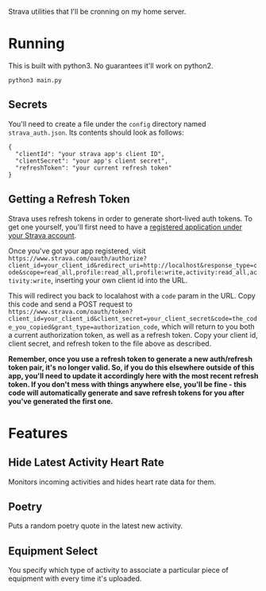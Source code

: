 Strava utilities that I'll be cronning on my home server.

# Running
This is built with python3. No guarantees it'll work on python2.

```
python3 main.py
```

## Secrets
You'll need to create a file under the `config` directory named `strava_auth.json`. Its contents should look as follows:

```
{
  "clientId": "your strava app's client ID",
  "clientSecret": "your app's client secret",
  "refreshToken": "your current refresh token"
}
```

## Getting a Refresh Token
Strava uses refresh tokens in order to generate short-lived auth tokens. To get one yourself, you'll first need to have a [registered application under your Strava account](https://www.strava.com/settings/api).

Once you've got your app registered, visit `https://www.strava.com/oauth/authorize?client_id=your_client_id&redirect_uri=http://localhost&response_type=code&scope=read_all,profile:read_all,profile:write,activity:read_all,activity:write`, inserting your own client id into the URL.

This will redirect you back to localahost with a `code` param in the URL. Copy this code and send a POST request to `https://www.strava.com/oauth/token?client_id=your_client_id&client_secret=your_client_secret&code=the_code_you_copied&grant_type=authorization_code`, which will return to you both a current authorization token, as well as a refresh token. Copy your client id, client secret, and refresh token to the file above as described.

**Remember, once you use a refresh token to generate a new auth/refresh token pair, it's no longer valid. So, if you do this elsewhere outside of this app, you'll need to update it accordingly here with the most recent refresh token. If you don't mess with things anywhere else, you'll be fine - this code will automatically generate and save refresh tokens for you after you've generated the first one.**

# Features

## Hide Latest Activity Heart Rate
Monitors incoming activities and hides heart rate data for them.

## Poetry
Puts a random poetry quote in the latest new activity.

## Equipment Select
You specify which type of activity to associate a particular piece of equipment with every time it's uploaded.